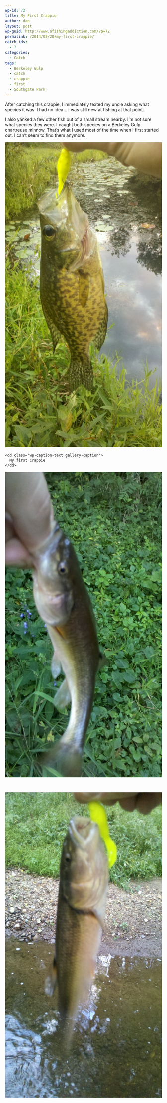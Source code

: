 ```yaml
---
wp-id: 72
title: My First Crappie
author: dan
layout: post
wp-guid: http://www.afishingaddiction.com/?p=72
permalink: /2014/02/28/my-first-crappie/
catch_ids:
  - 7
categories:
  - Catch
tags:
  - Berkeley Gulp
  - catch
  - crappie
  - first
  - Southgate Park
---
```

After catching this crappie, I immediately texted my uncle asking what species it was. I had no idea&#8230; I was still new at fishing at that point.

I also yanked a few other fish out of a small stream nearby. I&#8217;m not sure what species they were. I caught both species on a Berkeley Gulp chartreuse minnow. That&#8217;s what I used most of the time when I first started out. I can&#8217;t seem to find them anymore.

<div id='gallery-3' class='gallery galleryid-72 gallery-columns-2 gallery-size-large'>
  <dl class='gallery-item'>
    <dt class='gallery-icon portrait'>
      <a href="/images/my-first-crappie.jpg" rel="lightbox[gallery-3]"><img width="550" height="979" src="/images/my-first-crappie-575x1024.jpg" class="attachment-large" alt="My first Crappie" /></a>
    </dt>
    
    <dd class='wp-caption-text gallery-caption'>
      My first Crappie
    </dd>
  </dl>
  
  <dl class='gallery-item'>
    <dt class='gallery-icon portrait'>
      <a href="/images/a-sucker-fish.jpg" rel="lightbox[gallery-3]"><img width="550" height="979" src="/images/a-sucker-fish-575x1024.jpg" class="attachment-large" alt="A sucker fish" /></a>
    </dt>
  </dl>
  
  <br style="clear: both" />
  
  <dl class='gallery-item'>
    <dt class='gallery-icon portrait'>
      <a href="/images/another-sucker-fish.jpg" rel="lightbox[gallery-3]"><img width="550" height="979" src="/images/another-sucker-fish-575x1024.jpg" class="attachment-large" alt="Another sucker fish" /></a>
    </dt>
  </dl>
  
  <br style='clear: both' />
</div>
